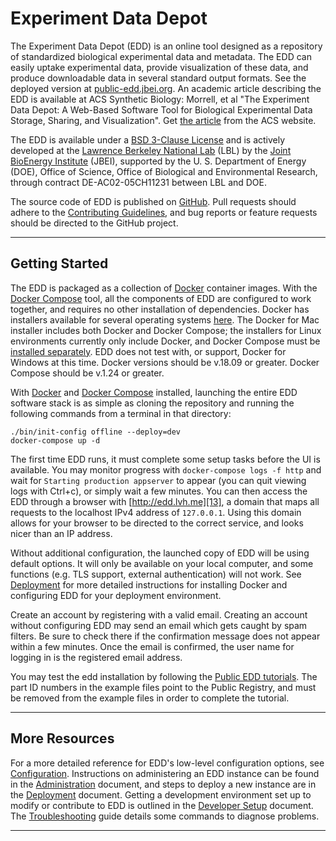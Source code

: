 # Experiment Data Depot

The Experiment Data Depot (EDD) is an online tool designed as a repository of standardized
biological experimental data and metadata. The EDD can easily uptake experimental data, provide
visualization of these data, and produce downloadable data in several standard output formats. See
the deployed version at [public-edd.jbei.org][1]. An academic article describing the EDD is
available at ACS Synthetic Biology: Morrell, et al "The Experiment Data Depot: A Web-Based
Software Tool for Biological Experimental Data Storage, Sharing, and Visualization". Get
[the article][18] from the ACS website.

The EDD is available under a [BSD 3-Clause License][6] and is actively developed at the
[Lawrence Berkeley National Lab][7] (LBL) by the [Joint BioEnergy Institute][8] (JBEI), supported
by the U. S. Department of Energy (DOE), Office of Science, Office of Biological and Environmental
Research, through contract DE-AC02-05CH11231 between LBL and DOE.

The source code of EDD is published on [GitHub][9]. Pull requests should adhere to the
[Contributing Guidelines][10], and bug reports or feature requests should be directed to the
GitHub project.

---

## Getting Started <a name="#Getting_Started"/>

The EDD is packaged as a collection of [Docker][2] container images. With the [Docker Compose][3]
tool, all the components of EDD are configured to work together, and requires no other installation
of dependencies. Docker has installers available for several operating systems [here][15]. The
Docker for Mac installer includes both Docker and Docker Compose; the installers for Linux
environments currently only include Docker, and Docker Compose must be [installed separately][16].
EDD does not test with, or support, Docker for Windows at this time. Docker versions should be
v.18.09 or greater. Docker Compose should be v.1.24 or greater.

With [Docker][2] and [Docker Compose][3] installed, launching the entire EDD
software stack is as simple as cloning the repository and running the following
commands from a terminal in that directory:

    ./bin/init-config offline --deploy=dev
    docker-compose up -d

The first time EDD runs, it must complete some setup tasks before the UI is
available. You may monitor progress with `docker-compose logs -f http` and wait
for `Starting production appserver` to appear (you can quit viewing logs with
Ctrl+c), or simply wait a few minutes. You can then access the EDD through a
browser with [http://edd.lvh.me][13], a domain that maps all requests to the
localhost IPv4 address of `127.0.0.1`. Using this domain allows for your
browser to be directed to the correct service, and looks nicer than an
IP address.

Without additional configuration, the launched copy of EDD will be using
default options. It will only be available on your local computer, and some
functions (e.g. TLS support, external authentication) will not work. See
[Deployment][5] for more detailed instructions for installing Docker and
configuring EDD for your deployment environment.

Create an account by registering with a valid email. Creating an account
without configuring EDD may send an email which gets caught by spam filters. Be
sure to check there if the confirmation message does not appear within a few
minutes. Once the email is confirmed, the user name for logging in is the
registered email address.

You may test the edd installation by following the [Public EDD tutorials][14].
The part ID numbers in the example files point to the Public Registry, and must
be removed from the example files in order to complete the tutorial.

---

## More Resources <a name="#More_Resources"/>

For a more detailed reference for EDD's low-level configuration options, see [Configuration][4].
Instructions on administering an EDD instance can be found in the [Administration][11] document,
and steps to deploy a new instance are in the [Deployment][5] document. Getting a development
environment set up to modify or contribute to EDD is outlined in the [Developer Setup][12]
document. The [Troubleshooting][17] guide details some commands to diagnose problems.

---

[1]: https://public-edd.jbei.org
[2]: https://docker.io
[3]: https://docs.docker.com/compose/overview/
[4]: docs/Configuration.md
[5]: docs/Deployment.md
[6]: LICENSE.txt
[7]: https://www.lbl.gov
[8]: https://www.jbei.org
[9]: https://github.com/JBEI/edd
[10]: Contributing.md
[11]: docs/Administration.md
[12]: docs/Developer_Setup.md
[13]: http://edd.lvh.me
[14]: https://public-edd.jbei.org/pages/tutorials/
[15]: https://www.docker.com/community-edition#/download
[16]: https://docs.docker.com/compose/install/
[17]: docs/Troubleshooting.md
[18]: http://pubs.acs.org/doi/abs/10.1021/acssynbio.7b00204

